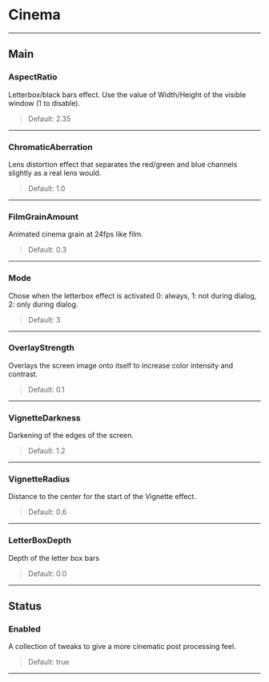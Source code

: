 # Cinema

---

## Main

### AspectRatio

Letterbox/black bars effect. Use the value of Width/Height of the visible window (1 to disable).

>Default: 2.35

---

### ChromaticAberration

Lens distortion effect that separates the red/green and blue channels slightly as a real lens would.

>Default: 1.0

---

### FilmGrainAmount

Animated cinema grain at 24fps like film.

>Default: 0.3

---

### Mode

Chose when the letterbox effect is activated 0: always, 1: not during dialog, 2: only during dialog.

>Default: 3

---

### OverlayStrength

Overlays the screen image onto itself to increase color intensity and contrast.

>Default: 0.1

---

### VignetteDarkness

Darkening of the edges of the screen.

>Default: 1.2

---

### VignetteRadius

Distance to the center for the start of the Vignette effect.

>Default: 0.6

---

### LetterBoxDepth

Depth of the letter box bars

>Default: 0.0

---

## Status

### Enabled

A collection of tweaks to give a more cinematic post processing feel.

>Default: true

---
